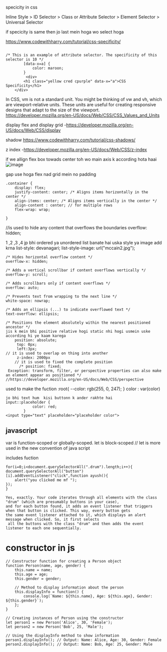 specicity in css 

Inline Style > ID Selector > Class or Attribute Selector > Element Selector > Universal Selector

if specicity is same then jo last mein hoga wo select hoga 

https://www.codewithharry.com/tutorial/css-specificity/
```

/* This is an example of attribute selector. The specificity of this selector is 10 */
        [data-x=a] {
            color: maroon;
        }
         <div>
        <h1 class="yellow cred cpurple" data-x="a">CSS Specificity</h1>
    </div>

```
In CSS, vm is not a standard unit. You might be thinking of vw and vh, which are viewport-relative units. These units are useful for creating responsive designs that adapt to the size of the viewport. https://developer.mozilla.org/en-US/docs/Web/CSS/CSS_Values_and_Units



display flex and display grid -https://developer.mozilla.org/en-US/docs/Web/CSS/display



shadow https://www.codewithharry.com/tutorial/css-shadows/


z index -https://developer.mozilla.org/en-US/docs/Web/CSS/z-index



if we allign flex box towads center toh wo main axis k according hota haai 
![image](https://github.com/Ayush-Tibrewal/ayush_maybe_webd/assets/96817905/e48a67a2-4eef-43eb-b03a-23eb9956a367)



gap use hoga flex nad grid mein no padding

```
.container {
    display: flex;
    justify-content: center; /* Aligns items horizontally in the center */
    align-items: center; /* Aligns items vertically in the center */
    align-content : center; // for multiple rows
    flex-wrap: wrap;

}
```

//is used to hide any content that overflows the boundaries
overflow: hidden;

1 ,2 ,3 ,4 jp bhi ordered  ya unordered list banate hai uska style ya image add krna 
list-style: devanagari;
 list-style-image: url("mccain2.jpg");

```
/* Hides horizontal overflow content */
overflow-x: hidden;

/* Adds a vertical scrollbar if content overflows vertically */
overflow-y: scroll;

/* Adds scrollbars only if content overflows */
overflow: auto;

/* Prevents text from wrapping to the next line */
white-space: nowrap;

/* Adds an ellipsis (...) to indicate overflowed text */
text-overflow: ellipsis;
```
```
/* Positions the element absolutely within the nearest positioned ancestor */
jis k mein bhi positive relative hogi static nhi hogi usmein uske according hi ye kaam karega 
    position: absolute;
     top: 0px;
     left:3px;
// it is used to overlap on thing into another
     z-index: 2000px
    // it is used to fixed the complete position 
      /* position: fixed;
 Exception: transform, filter, or perspective properties can also make an element appear as positioned */
//https://developer.mozilla.org/en-US/docs/Web/CSS/perspective
```
used to make the fuction
 :root{
            --color: rgb(255, 0, 247);
            }
color : var(color)

```
jo bhi text hum  kisi buttonn k ander rakhte hai 
input::placeholder {
            color: red;
        }
<input type="text" placeholder="placeholder color">
````

## javascript
var is function-scoped or globally-scoped.
let is block-scoped  // let is more used in the new convention of java script

includes fuction


```
for(i=0;i<document.querySelectorAll(".drum").length;i++){
document.querySelectorAll("button")[i].addEventListener("click",function ayush(){
    alert("you clicked me mf ");
});
}

Yes, exactly. Your code iterates through all elements with the class "drum" (which are presumably buttons in your case),
and for each button found, it adds an event listener that triggers when that button is clicked. This way, every button gets
the same event listener attached to it, which displays an alert message when clicked. So, it first selects
 all the buttons with the class "drum" and then adds the event listener to each one sequentially.
```
# constructor in js 
```
// Constructor function for creating a Person object
function Person(name, age, gender) {
    this.name = name;
    this.age = age;
    this.gender = gender;
    
    // Method to display information about the person
    this.displayInfo = function() {
        console.log(`Name: ${this.name}, Age: ${this.age}, Gender: ${this.gender}`);
    };
}

// Creating instances of Person using the constructor
let person1 = new Person('Alice', 30, 'Female');
let person2 = new Person('Bob', 25, 'Male');

// Using the displayInfo method to show information
person1.displayInfo(); // Output: Name: Alice, Age: 30, Gender: Female
person2.displayInfo(); // Output: Name: Bob, Age: 25, Gender: Male

```
